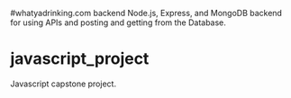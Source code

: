 #whatyadrinking.com backend
Node.js, Express, and MongoDB backend for using APIs and posting and getting from the Database.

# javascript_project
Javascript capstone project.

